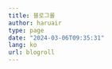 ```yaml
---
title: 블로그롤
author: haruair
type: page
date: "2024-03-06T09:35:31"
lang: ko
url: blogroll
---
```



